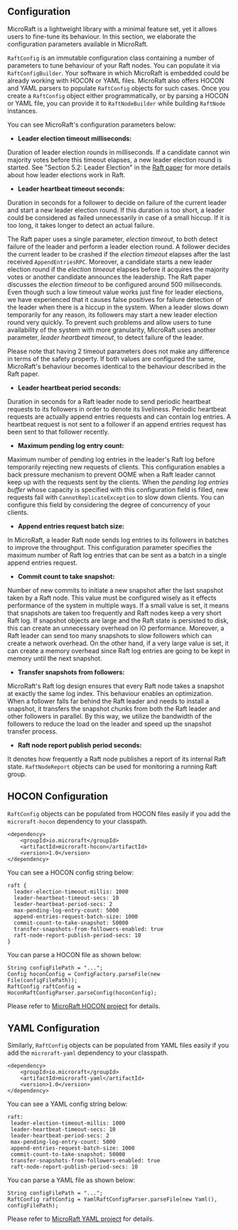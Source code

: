 
## Configuration

MicroRaft is a lightweight library with a minimal feature set, yet it allows 
users to fine-tune its behaviour. In this section, we elaborate 
the configuration parameters available in MicroRaft. 

`RaftConfig` is an immutable configuration class containing a number of 
parameters to tune behaviour of your Raft nodes. You can populate it via
`RaftConfigBuilder`. Your software in which MicroRaft is embedded could be 
already working with HOCON or YAML files. MicroRaft also offers HOCON and YAML 
parsers to populate `RaftConfig` objects for such cases. Once you create a 
`RaftConfig` object either programmatically, or by parsing a HOCON or YAML 
file, you can provide it to `RaftNodeBuilder` while building `RaftNode` 
instances.

You can see MicroRaft's configuration parameters below:

* __Leader election timeout milliseconds:__
     
Duration of leader election rounds in milliseconds. If a candidate cannot win 
majority votes before this timeout elapses, a new leader election round is 
started. See "Section 5.2: Leader Election" in the 
[Raft paper]((https://raft.github.io/raft.pdf)) for more details about how 
leader elections work in Raft.

* __Leader heartbeat timeout seconds:__ 

Duration in seconds for a follower to decide on failure of the current leader
and start a new leader election round. If this duration is too short, a leader
could be considered as failed unnecessarily in case of a small hiccup. If it is
too long, it takes longer to detect an actual failure.

The Raft paper uses a single parameter, _election timeout_, to both detect 
failure of the leader and perform a leader election round. A follower decides 
the current leader to be crashed if the _election timeout_ elapses after 
the last received `AppendEntriesRPC`. Moreover, a candidate starts a new leader 
election round if the _election timeout_ elapses before it acquires 
the majority votes or another candidate announces the leadership. The Raft 
paper discusses the _election timeout_ to be configured around 500 
milliseconds. Even though such a low timeout value works just fine for leader
elections, we have experienced that it causes false positives for failure 
detection of the leader when there is a hiccup in the system. When a leader 
slows down temporarily for any reason, its followers may start a new leader 
election round very quickly. To prevent such problems and allow users to tune
availability of the system with more granularity, MicroRaft uses another 
parameter, _leader heartbeat timeout_, to detect failure of the leader. 

Please note that having 2 timeout parameters does not make any difference in 
terms of the safety property. If both values are configured the same, 
MicroRaft's behaviour becomes identical to the behaviour described in the Raft
paper.

* __Leader heartbeat period seconds:__

Duration in seconds for a Raft leader node to send periodic heartbeat requests
to its followers in order to denote its liveliness. Periodic heartbeat requests
are actually append entries requests and can contain log entries. A heartbeat
request is not sent to a follower if an append entries request has been sent to
that follower recently.

* __Maximum pending log entry count:__

Maximum number of pending log entries in the leader's Raft log before
temporarily rejecting new requests of clients. This configuration enables 
a back pressure mechanism to prevent OOME when a Raft leader cannot keep up
with the requests sent by the clients. When the _pending log entries 
buffer_ whose capacity is specified with this configuration field is filled, 
new requests fail with `CannotReplicateException` to slow down clients. You can 
configure this field by considering the degree of concurrency of your clients.

* __Append entries request batch size:__

In MicroRaft, a leader Raft node sends log entries to its followers in batches
to improve the throughput. This configuration parameter specifies the maximum
number of Raft log entries that can be sent as a batch in a  single append 
entries request.

* __Commit count to take snapshot:__

Number of new commits to initiate a new snapshot after the last snapshot taken 
by a Raft node. This value must be configured wisely as it effects performance
of the system in multiple ways. If a small value is set, it means that 
snapshots are taken too frequently and Raft nodes keep a very short Raft log. 
If snapshot objects are large and the Raft state is persisted to disk, this can
create an unnecessary overhead on IO performance. Moreover, a Raft leader can 
send too many snapshots to slow followers which can create a network overhead. 
On the other hand, if a very large value is set, it can create a memory 
overhead since Raft log entries are going to be kept in memory until the next
snapshot.

* __Transfer snapshots from followers:__

MicroRaft's Raft log design ensures that every Raft node takes a snapshot at
exactly the same log index. This behaviour enables an optimization. When 
a follower falls far behind the Raft leader and needs to install a snapshot, it
transfers the snapshot chunks from both the Raft leader and other followers 
in parallel. By this way, we utilize the bandwidth of the followers to reduce
the load on the leader and speed up the snapshot transfer process.

* __Raft node report publish period seconds:__

It denotes how frequently a Raft node publishes a report of its internal Raft 
state. `RaftNodeReport` objects can be used for monitoring a running Raft 
group.


## HOCON Configuration

`RaftConfig` objects can be populated from HOCON files easily if you add the
`microraft-hocon` dependency to your classpath. 

~~~~{.xml}
<dependency>
	<groupId>io.microraft</groupId>
	<artifactId>microraft-hocon</artifactId>
	<version>1.0</version>
</dependency>
~~~~

You can see a HOCON config string below:

~~~~{.hocon}
raft {
  leader-election-timeout-millis: 1000
  leader-heartbeat-timeout-secs: 10
  leader-heartbeat-period-secs: 2
  max-pending-log-entry-count: 5000
  append-entries-request-batch-size: 1000
  commit-count-to-take-snapshot: 50000
  transfer-snapshots-from-followers-enabled: true
  raft-node-report-publish-period-secs: 10
}
~~~~

You can parse a HOCON file as shown below:

~~~~{.java}
String configFilePath = "...";
Config hoconConfig = ConfigFactory.parseFile(new File(configFilePath));
RaftConfig raftConfig = HoconRaftConfigParser.parseConfig(hoconConfig);
~~~~ 

Please refer to
[MicroRaft HOCON project](https://github.com/MicroRaft/MicroRaft/tree/master/microraft-hocon) 
for details.


## YAML Configuration

Similarly, `RaftConfig` objects can be populated from YAML files easily if you 
add the `microraft-yaml` dependency to your classpath.

~~~~{.xml}
<dependency>
	<groupId>io.microraft</groupId>
	<artifactId>microraft-yaml</artifactId>
	<version>1.0</version>
</dependency>
~~~~

You can see a YAML config string below:

~~~~{.yaml}
raft:
 leader-election-timeout-millis: 1000
 leader-heartbeat-timeout-secs: 10
 leader-heartbeat-period-secs: 2
 max-pending-log-entry-count: 5000
 append-entries-request-batch-size: 1000
 commit-count-to-take-snapshot: 50000
 transfer-snapshots-from-followers-enabled: true
 raft-node-report-publish-period-secs: 10
~~~~

You can parse a YAML file as shown below:

~~~~{.java}
String configFilePath = "...";
RaftConfig raftConfig = YamlRaftConfigParser.parseFile(new Yaml(), configFilePath);
~~~~

Please refer to
[MicroRaft YAML project](https://github.com/MicroRaft/MicroRaft/tree/master/microraft-yaml) 
for details.
